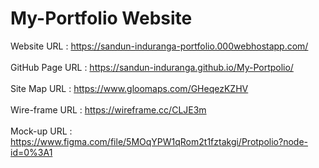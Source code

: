# My-Portfolio Website

Website URL : https://sandun-induranga-portfolio.000webhostapp.com/
<br>
<br>
GitHub Page URL : https://sandun-induranga.github.io/My-Portpolio/
<br>
<br>
Site Map URL : https://www.gloomaps.com/GHeqezKZHV
<br>
<br>
Wire-frame URL : https://wireframe.cc/CLJE3m
<br>
<br>
Mock-up URL : https://www.figma.com/file/5MOqYPW1qRom2t1fztakgi/Protpolio?node-id=0%3A1
